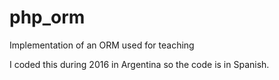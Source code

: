 # php_orm
Implementation of an ORM used for teaching

I coded this during 2016 in Argentina so the code is in Spanish.

